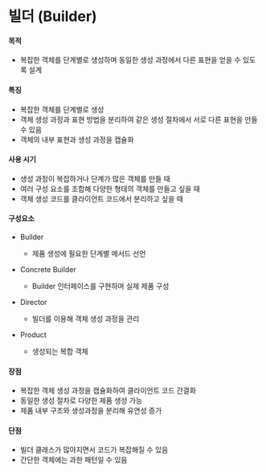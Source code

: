 # 빌더 (Builder)

#### 목적

- 복잡한 객체를 단계별로 생성하며 동일한 생성 과정에서 다른 표현을 얻을 수 있도록 설계

#### 특징

- 복잡한 객체를 단계별로 생성
- 객체 생성 과정과 표현 방법을 분리하여 같은 생성 절차에서 서로 다른 표현을 만들 수 있음
- 객체의 내부 표현과 생성 과정을 캡슐화

#### 사용 시기

- 생성 과정이 복잡하거나 단계가 많은 객체를 만들 때
- 여러 구성 요소를 조합해 다양한 형태의 객체를 만들고 싶을 때
- 객체 생성 코드를 클라이언트 코드에서 분리하고 싶을 때

#### 구성요소

- Builder

  - 제품 생성에 필요한 단계별 메서드 선언

- Concrete Builder

  - Builder 인터페이스를 구현하며 실제 제품 구성

- Director

  - 빌더를 이용해 객체 생성 과정을 관리

- Product
  - 생성되는 복합 객체

#### 장점

- 복잡한 객체 생성 과정을 캡슐화하여 클라이언트 코드 간결화
- 동일한 생성 절차로 다양한 제품 생성 가능
- 제품 내부 구조와 생성과정을 분리해 유연성 증가

#### 단점

- 빌더 클래스가 많아지면서 코드가 복잡해질 수 있음
- 간단한 객체에는 과한 패턴일 수 있음
